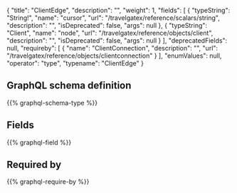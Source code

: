 {
  "title": "ClientEdge",
  "description": "",
  "weight": 1,
  "fields": [
    {
      "typeString": "String!",
      "name": "cursor",
      "url": "/travelgatex/reference/scalars/string",
      "description": "",
      "isDeprecated": false,
      "args": null
    },
    {
      "typeString": "Client",
      "name": "node",
      "url": "/travelgatex/reference/objects/client",
      "description": "",
      "isDeprecated": false,
      "args": null
    }
  ],
  "deprecatedFields": null,
  "requireby": [
    {
      "name": "ClientConnection",
      "description": "",
      "url": "/travelgatex/reference/objects/clientconnection"
    }
  ],
  "enumValues": null,
  "operator": "type",
  "typename": "ClientEdge"
}
## GraphQL schema definition

{{% graphql-schema-type %}}

## Fields

{{% graphql-field %}}

## Required by

{{% graphql-require-by %}}
